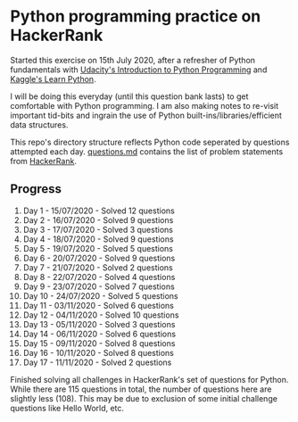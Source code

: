 # Python programming practice on HackerRank

Started this exercise on 15th July 2020, after a refresher of Python fundamentals with [Udacity's Introduction to Python Programming](https://www.udacity.com/course/introduction-to-python--ud1110) and [Kaggle's Learn Python](https://www.kaggle.com/learn/python).

I will be doing this everyday (until this question bank lasts) to get comfortable with Python programming. I am also making notes to re-visit important tid-bits and ingrain the use of Python built-ins/libraries/efficient data structures.

This repo's directory structure reflects Python code seperated by questions attempted each day. [questions.md](questions.md) contains the list of problem statements from [HackerRank](https://www.hackerrank.com/domains/python).

## Progress

01. Day 1 - 15/07/2020 - Solved 12 questions
02. Day 2 - 16/07/2020 - Solved 9 questions
03. Day 3 - 17/07/2020 - Solved 3 questions
04. Day 4 - 18/07/2020 - Solved 9 questions
05. Day 5 - 19/07/2020 - Solved 5 questions
06. Day 6 - 20/07/2020 - Solved 9 questions
07. Day 7 - 21/07/2020 - Solved 2 questions
08. Day 8 - 22/07/2020 - Solved 4 questions
09. Day 9 - 23/07/2020 - Solved 7 questions
10. Day 10 - 24/07/2020 - Solved 5 questions
11. Day 11 - 03/11/2020 - Solved 6 questions
12. Day 12 - 04/11/2020 - Solved 10 questions
13. Day 13 - 05/11/2020 - Solved 3 questions
14. Day 14 - 06/11/2020 - Solved 6 questions
15. Day 15 - 09/11/2020 - Solved 8 questions
16. Day 16 - 10/11/2020 - Solved 8 questions
17. Day 17 - 11/11/2020 - Solved 2 questions

Finished solving all challenges in HackerRank's set of questions for Python. While there are 115 questions in total, the number of questions here are slightly less (108). This may be due to exclusion of some initial challenge questions like Hello World, etc.
